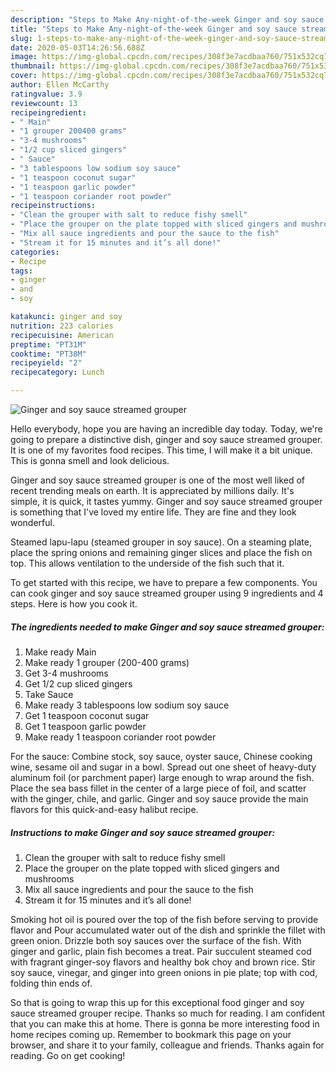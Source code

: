 ```yaml
---
description: "Steps to Make Any-night-of-the-week Ginger and soy sauce streamed grouper"
title: "Steps to Make Any-night-of-the-week Ginger and soy sauce streamed grouper"
slug: 1-steps-to-make-any-night-of-the-week-ginger-and-soy-sauce-streamed-grouper
date: 2020-05-03T14:26:56.688Z
image: https://img-global.cpcdn.com/recipes/308f3e7acdbaa760/751x532cq70/ginger-and-soy-sauce-streamed-grouper-recipe-main-photo.jpg
thumbnail: https://img-global.cpcdn.com/recipes/308f3e7acdbaa760/751x532cq70/ginger-and-soy-sauce-streamed-grouper-recipe-main-photo.jpg
cover: https://img-global.cpcdn.com/recipes/308f3e7acdbaa760/751x532cq70/ginger-and-soy-sauce-streamed-grouper-recipe-main-photo.jpg
author: Ellen McCarthy
ratingvalue: 3.9
reviewcount: 13
recipeingredient:
- " Main"
- "1 grouper 200400 grams"
- "3-4 mushrooms"
- "1/2 cup sliced gingers"
- " Sauce"
- "3 tablespoons low sodium soy sauce"
- "1 teaspoon coconut sugar"
- "1 teaspoon garlic powder"
- "1 teaspoon coriander root powder"
recipeinstructions:
- "Clean the grouper with salt to reduce fishy smell"
- "Place the grouper on the plate topped with sliced gingers and mushrooms"
- "Mix all sauce ingredients and pour the sauce to the fish"
- "Stream it for 15 minutes and it’s all done!"
categories:
- Recipe
tags:
- ginger
- and
- soy

katakunci: ginger and soy 
nutrition: 223 calories
recipecuisine: American
preptime: "PT31M"
cooktime: "PT38M"
recipeyield: "2"
recipecategory: Lunch

---
```



![Ginger and soy sauce streamed grouper](https://img-global.cpcdn.com/recipes/308f3e7acdbaa760/751x532cq70/ginger-and-soy-sauce-streamed-grouper-recipe-main-photo.jpg)

Hello everybody, hope you are having an incredible day today. Today, we're going to prepare a distinctive dish, ginger and soy sauce streamed grouper. It is one of my favorites food recipes. This time, I will make it a bit unique. This is gonna smell and look delicious.

Ginger and soy sauce streamed grouper is one of the most well liked of recent trending meals on earth. It is appreciated by millions daily. It's simple, it is quick, it tastes yummy. Ginger and soy sauce streamed grouper is something that I've loved my entire life. They are fine and they look wonderful.

Steamed lapu-lapu (steamed grouper in soy sauce). On a steaming plate, place the spring onions and remaining ginger slices and place the fish on top. This allows ventilation to the underside of the fish such that it.


To get started with this recipe, we have to prepare a few components. You can cook ginger and soy sauce streamed grouper using 9 ingredients and 4 steps. Here is how you cook it.

<!--inarticleads1-->

##### The ingredients needed to make Ginger and soy sauce streamed grouper:

1. Make ready  Main
1. Make ready 1 grouper (200-400 grams)
1. Get 3-4 mushrooms
1. Get 1/2 cup sliced gingers
1. Take  Sauce
1. Make ready 3 tablespoons low sodium soy sauce
1. Get 1 teaspoon coconut sugar
1. Get 1 teaspoon garlic powder
1. Make ready 1 teaspoon coriander root powder


For the sauce: Combine stock, soy sauce, oyster sauce, Chinese cooking wine, sesame oil and sugar in a bowl. Spread out one sheet of heavy-duty aluminum foil (or parchment paper) large enough to wrap around the fish. Place the sea bass fillet in the center of a large piece of foil, and scatter with the ginger, chile, and garlic. Ginger and soy sauce provide the main flavors for this quick-and-easy halibut recipe. 

<!--inarticleads2-->

##### Instructions to make Ginger and soy sauce streamed grouper:

1. Clean the grouper with salt to reduce fishy smell
1. Place the grouper on the plate topped with sliced gingers and mushrooms
1. Mix all sauce ingredients and pour the sauce to the fish
1. Stream it for 15 minutes and it’s all done!


Smoking hot oil is poured over the top of the fish before serving to provide flavor and Pour accumulated water out of the dish and sprinkle the fillet with green onion. Drizzle both soy sauces over the surface of the fish. With ginger and garlic, plain fish becomes a treat. Pair succulent steamed cod with fragrant ginger-soy flavors and healthy bok choy and brown rice. Stir soy sauce, vinegar, and ginger into green onions in pie plate; top with cod, folding thin ends of. 

So that is going to wrap this up for this exceptional food ginger and soy sauce streamed grouper recipe. Thanks so much for reading. I am confident that you can make this at home. There is gonna be more interesting food in home recipes coming up. Remember to bookmark this page on your browser, and share it to your family, colleague and friends. Thanks again for reading. Go on get cooking!
